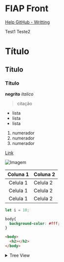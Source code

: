 # FIAP Front

[Help GitHub - Writting](https://docs.github.com/en/get-started/writing-on-github/getting-started-with-writing-and-formatting-on-github/about-writing-and-formatting-on-github)

Test1
Teste2

# Título
## Título
### Título

**negrito**
*italico*

> citação

- lista
- lista
- lista

1. numerador
2. numerador
3. numerador

[Link](http://www.uol.com.br)

![Imagem](https://www.bing.com/th?id=ORMS.05778aa4f9f81146bbc2a68485c712db&pid=Wdp&w=612&h=304&qlt=60&c=1&rs=1&dpr=1&p=0)

|Coluna 1|Coluna 2|
|:---:|:---|
|Celula 1|Celula 2|
|Celula 1|Celula 2|
|Celula 1|Celula 2|

```js
let i = 10;
```

```css
body{
  background-color: #fff;
}
```

```html
<body>
  <h2></h2>
</body>  
``` 

<details><summary>Tree View</summary>
  Interior
</details>
